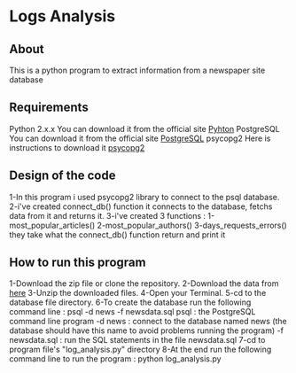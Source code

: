 # Logs Analysis

## About

This is a python program to extract information from a newspaper site database

## Requirements

Python 2.x.x You can download it from the official site [Pyhton](https://www.python.org/downloads/)
PostgreSQL You can download it from the official site [PostgreSQL](https://www.postgresql.org/download/)
psycopg2 Here is instructions to download it [psycopg2](http://initd.org/psycopg/download/)

## Design of the code

1-In this program i used psycopg2 library to connect to the psql database.
2-i've created connect_db() function it connects to the database, fetchs data
from it and returns it.
3-i've created 3 functions :
    1-most_popular_articles()
    2-most_popular_authors()
    3-days_requests_errors()
they take what the connect_db() function return and print it

## How to run this program 

1-Download the zip file or clone the repository.
2-Download the data from [here](https://d17h27t6h515a5.cloudfront.net/topher/2016/August/57b5f748_newsdata/newsdata.zip)
3-Unzip the downloaded files.
4-Open your Terminal.
5-cd to the database file directory.
6-To create the database run the following command line :
    psql -d news -f newsdata.sql
psql : the PostgreSQL command line program
-d news : connect to the database named news (the database should have this name to avoid problems running the program)
-f newsdata.sql : run the SQL statements in the file newsdata.sql
7-cd to program file's "log_analysis.py" directory 
8-At the end run the following command line to run the program :
    python log_analysis.py